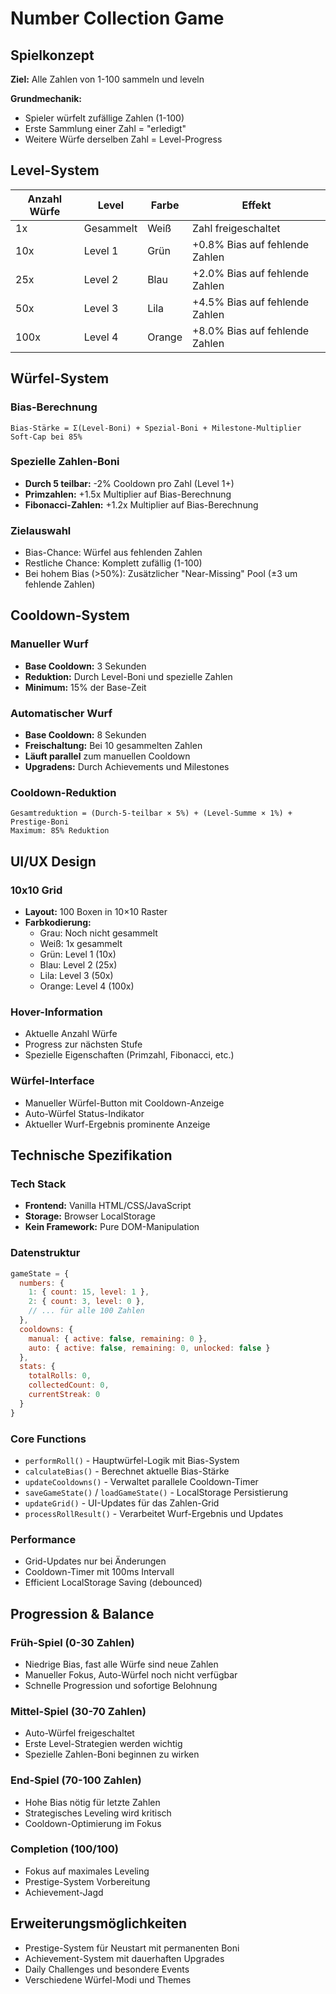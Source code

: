 # Number Collection Game

## Spielkonzept

**Ziel:** Alle Zahlen von 1-100 sammeln und leveln

**Grundmechanik:**
- Spieler würfelt zufällige Zahlen (1-100)
- Erste Sammlung einer Zahl = "erledigt"
- Weitere Würfe derselben Zahl = Level-Progress

## Level-System

| Anzahl Würfe | Level | Farbe | Effekt |
|--------------|--------|-------|---------|
| 1x | Gesammelt | Weiß | Zahl freigeschaltet |
| 10x | Level 1 | Grün | +0.8% Bias auf fehlende Zahlen |
| 25x | Level 2 | Blau | +2.0% Bias auf fehlende Zahlen |
| 50x | Level 3 | Lila | +4.5% Bias auf fehlende Zahlen |
| 100x | Level 4 | Orange | +8.0% Bias auf fehlende Zahlen |

## Würfel-System

### Bias-Berechnung
```
Bias-Stärke = Σ(Level-Boni) + Spezial-Boni + Milestone-Multiplier
Soft-Cap bei 85%
```

### Spezielle Zahlen-Boni
- **Durch 5 teilbar:** -2% Cooldown pro Zahl (Level 1+)
- **Primzahlen:** +1.5x Multiplier auf Bias-Berechnung
- **Fibonacci-Zahlen:** +1.2x Multiplier auf Bias-Berechnung

### Zielauswahl
- Bias-Chance: Würfel aus fehlenden Zahlen
- Restliche Chance: Komplett zufällig (1-100)
- Bei hohem Bias (>50%): Zusätzlicher "Near-Missing" Pool (±3 um fehlende Zahlen)

## Cooldown-System

### Manueller Wurf
- **Base Cooldown:** 3 Sekunden
- **Reduktion:** Durch Level-Boni und spezielle Zahlen
- **Minimum:** 15% der Base-Zeit

### Automatischer Wurf
- **Base Cooldown:** 8 Sekunden
- **Freischaltung:** Bei 10 gesammelten Zahlen
- **Läuft parallel** zum manuellen Cooldown
- **Upgradens:** Durch Achievements und Milestones

### Cooldown-Reduktion
```
Gesamtreduktion = (Durch-5-teilbar × 5%) + (Level-Summe × 1%) + Prestige-Boni
Maximum: 85% Reduktion
```

## UI/UX Design

### 10x10 Grid
- **Layout:** 100 Boxen in 10×10 Raster
- **Farbkodierung:**
    - Grau: Noch nicht gesammelt
    - Weiß: 1x gesammelt
    - Grün: Level 1 (10x)
    - Blau: Level 2 (25x)
    - Lila: Level 3 (50x)
    - Orange: Level 4 (100x)

### Hover-Information
- Aktuelle Anzahl Würfe
- Progress zur nächsten Stufe
- Spezielle Eigenschaften (Primzahl, Fibonacci, etc.)

### Würfel-Interface
- Manueller Würfel-Button mit Cooldown-Anzeige
- Auto-Würfel Status-Indikator
- Aktueller Wurf-Ergebnis prominente Anzeige

## Technische Spezifikation

### Tech Stack
- **Frontend:** Vanilla HTML/CSS/JavaScript
- **Storage:** Browser LocalStorage
- **Kein Framework:** Pure DOM-Manipulation

### Datenstruktur
```javascript
gameState = {
  numbers: {
    1: { count: 15, level: 1 },
    2: { count: 3, level: 0 },
    // ... für alle 100 Zahlen
  },
  cooldowns: {
    manual: { active: false, remaining: 0 },
    auto: { active: false, remaining: 0, unlocked: false }
  },
  stats: {
    totalRolls: 0,
    collectedCount: 0,
    currentStreak: 0
  }
}
```

### Core Functions
- `performRoll()` - Hauptwürfel-Logik mit Bias-System
- `calculateBias()` - Berechnet aktuelle Bias-Stärke
- `updateCooldowns()` - Verwaltet parallele Cooldown-Timer
- `saveGameState()` / `loadGameState()` - LocalStorage Persistierung
- `updateGrid()` - UI-Updates für das Zahlen-Grid
- `processRollResult()` - Verarbeitet Wurf-Ergebnis und Updates

### Performance
- Grid-Updates nur bei Änderungen
- Cooldown-Timer mit 100ms Intervall
- Efficient LocalStorage Saving (debounced)

## Progression & Balance

### Früh-Spiel (0-30 Zahlen)
- Niedrige Bias, fast alle Würfe sind neue Zahlen
- Manueller Fokus, Auto-Würfel noch nicht verfügbar
- Schnelle Progression und sofortige Belohnung

### Mittel-Spiel (30-70 Zahlen)
- Auto-Würfel freigeschaltet
- Erste Level-Strategien werden wichtig
- Spezielle Zahlen-Boni beginnen zu wirken

### End-Spiel (70-100 Zahlen)
- Hohe Bias nötig für letzte Zahlen
- Strategisches Leveling wird kritisch
- Cooldown-Optimierung im Fokus

### Completion (100/100)
- Fokus auf maximales Leveling
- Prestige-System Vorbereitung
- Achievement-Jagd

## Erweiterungsmöglichkeiten
- Prestige-System für Neustart mit permanenten Boni
- Achievement-System mit dauerhaften Upgrades
- Daily Challenges und besondere Events
- Verschiedene Würfel-Modi und Themes